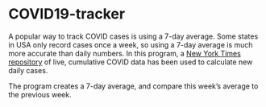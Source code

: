 # COVID19-tracker
A popular way to track COVID cases is using a 7-day average. Some states in USA only record cases once a week, so using a 7-day average is much more accurate than daily numbers. In this program, a [New York Times repository](https://github.com/nytimes/covid-19-data) of live, cumulative COVID data has been used to calculate new daily cases.

The program creates a 7-day average, and compare this week’s average to the previous week.
